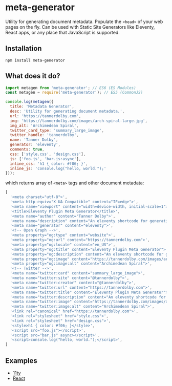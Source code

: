 # meta-generator
Utility for generating document metadata. Populate the `<head>` of your web pages on the fly. Can be used with Static Site Generators like Eleventy, React apps, or any place that JavaScript is supported.

## Installation

```
npm install meta-generator
```

## What does it do?

```js
import metagen from 'meta-generator'; // ES6 (ES Modules)
const metagen = require('meta-generator'); // ES5 (CommonJS)

console.log(metagen({
  title: 'Metadata Generator',
  desc: 'Utility for generating document metadata.',
  url: 'https://tannerdolby.com',
  img: 'https://tannerdolby.com/images/arch-spiral-large.jpg',
  img_alt: 'Archimedean Spiral',
  twitter_card_type: 'summary_large_image',
  twitter_handle: 'tannerdolby',
  name: 'Tanner Dolby',
  generator: 'eleventy',
  comments: true,
  css: ['style.css', 'design.css'],
  js: ['foo.js', 'bar.js:async'],
  inline_css: 'h1 { color: #f06; }',
  inline_js: 'console.log("hello, world.");'
}));
```

which returns array of `<meta>` tags and other document metadata:

```js
[
  '<meta charset="utf-8">',
  '<meta http-equiv="X-UA-Compatible" content="IE=edge">',
  '<meta name="viewport" content="width=device-width, initial-scale=1">',
  '<title>Eleventy Plugin Meta Generator</title>',
  '<meta name="author" content="Tanner Dolby">',
  '<meta name="description" content="An eleventy shortcode for generating meta tags.">',
  '<meta name="generator" content="eleventy">',
  '<!-- Open Graph -->',
  '<meta property="og:type" content="website">',
  '<meta property="og:url" content="https://tannerdolby.com">',
  '<meta property="og:locale" content="en_US">',
  '<meta property="og:title" content="Eleventy Plugin Meta Generator">',
  '<meta property="og:description" content="An eleventy shortcode for generating meta tags.">',
  '<meta property="og:image" content="https://tannerdolby.com/images/arch-spiral-large.jpg">',
  '<meta property="og:image:alt" content="Archimedean Spiral">',
  '<!-- Twitter -->',
  '<meta name="twitter:card" content="summary_large_image">',
  '<meta name="twitter:site" content="@tannerdolby">',
  '<meta name="twitter:creator" content="@tannerdolby">',
  '<meta name="twitter:url" content="https://tannerdolby.com">',
  '<meta name="twitter:title" content="Eleventy Plugin Meta Generator">',
  '<meta name="twitter:description" content="An eleventy shortcode for generating meta tags.">',
  '<meta name="twitter:image" content="https://tannerdolby.com/images/arch-spiral-large.jpg">',
  '<meta name="twitter:image:alt" content="Archimedean Spiral">',
  '<link rel="canonical" href="https://tannerdolby.com">',
  '<link rel="stylesheet" href="style.css">',
  '<link rel="stylesheet" href="design.css">',
  '<style>h1 { color: #f06; }</style>',
  '<script src="foo.js"></script>',
  '<script src="bar.js" async></script>',
  '<script>console.log("hello, world.");</script>',
]
```

## Examples
- [11ty](https://github.com/tannerdolby/eleventy-plugin-metagen)
- [React](https://metagendocs.netlify.app/docs/react/intro)
